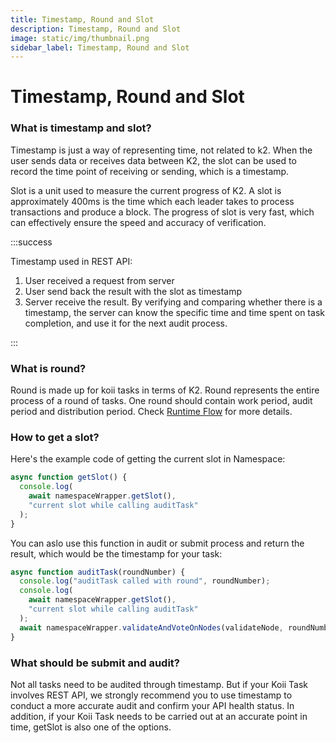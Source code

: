 ```yaml
---
title: Timestamp, Round and Slot
description: Timestamp, Round and Slot
image: static/img/thumbnail.png
sidebar_label: Timestamp, Round and Slot
---
```


# Timestamp, Round and Slot

### What is timestamp and slot?

Timestamp is just a way of representing time, not related to k2. When the user sends data or receives data between K2, the slot can be used to record the time point of receiving or sending, which is a timestamp.

Slot is a unit used to measure the current progress of K2. A slot is approximately 400ms is the time which each leader takes to process transactions and produce a block. The progress of slot is very fast, which can effectively ensure the speed and accuracy of verification.

:::success

Timestamp used in REST API:

1. User received a request from server
2. User send back the result with the slot as timestamp
3. Server receive the result. By verifying and comparing whether there is a timestamp, the server can know the specific time and time spent on task completion, and use it for the next audit process.

:::

### What is round?

Round is made up for koii tasks in terms of K2. Round represents the entire process of a round of tasks. One round should contain work period, audit period and distribution period. Check [Runtime Flow](../../what-are-tasks/gradual-consensus) for more details.

### How to get a slot?

Here's the example code of getting the current slot in Namespace:

```javascript
async function getSlot() {
  console.log(
    await namespaceWrapper.getSlot(),
    "current slot while calling auditTask"
  );
}
```

You can aslo use this function in audit or submit process and return the result, which would be the timestamp for your task:

```javascript
async function auditTask(roundNumber) {
  console.log("auditTask called with round", roundNumber);
  console.log(
    await namespaceWrapper.getSlot(),
    "current slot while calling auditTask"
  );
  await namespaceWrapper.validateAndVoteOnNodes(validateNode, roundNumber);
}
```

### What should be submit and audit?

Not all tasks need to be audited through timestamp. But if your Koii Task involves REST API, we strongly recommend you to use timestamp to conduct a more accurate audit and confirm your API health status. In addition, if your Koii Task needs to be carried out at an accurate point in time, getSlot is also one of the options.
